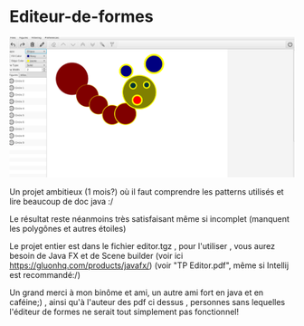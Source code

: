 # Editeur-de-formes

![alt text](https://github.com/0x14mth3n1ght/Editeur-de-formes/blob/main/chenille.png)

Un projet ambitieux (1 mois?) où il faut comprendre les patterns utilisés et lire beaucoup de doc java :/

Le résultat reste néanmoins très satisfaisant même si incomplet (manquent les polygônes et autres étoiles)

Le projet entier est dans le fichier editor.tgz , pour l'utiliser , vous aurez besoin de Java FX et de Scene builder (voir ici https://gluonhq.com/products/javafx/) (voir "TP Editor.pdf", même si Intellij est recommandé:/)

Un grand merci à mon binôme et ami, un autre ami fort en java et en caféine;) , ainsi qu'à l'auteur des pdf ci dessus , personnes sans lequelles l'éditeur de formes ne serait tout simplement pas fonctionnel!
